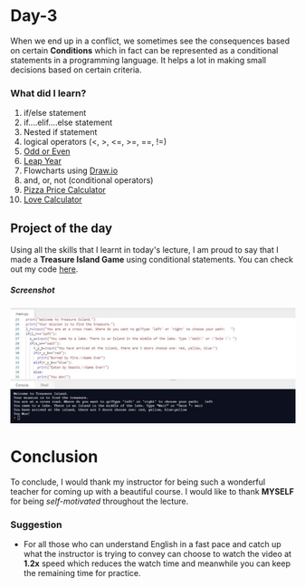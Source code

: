 # Day-3

When we end up in a conflict, we sometimes see the consequences based on certain **Conditions** which in fact can be represented as a conditional statements in a programming language. It helps a lot in making small decisions based on certain criteria.



### What did I learn?

1. if/else statement
2. if....elif....else statement
3. Nested if statement
4. logical operators (<, >, <=, >=, ==, !=)
5. [Odd or Even](https://replit.com/@skandasharma/odd-or-even)
6. [Leap Year](https://replit.com/@skandasharma/Leap-Year)
7. Flowcharts using [Draw.io](https://app.diagrams.net/)
8. and, or, not (conditional operators)
9. [Pizza Price Calculator](https://replit.com/@skandasharma/Pizza-Price-Calculator)
10. [Love Calculator](https://replit.com/@skandasharma/Love-Calculator)



## Project of the day

Using all the skills that I learnt in today's lecture, I am proud to say that I made a **Treasure Island Game** using conditional statements. You can check out my code [here](https://replit.com/@skandasharma/treasure-island). 

##### Screenshot

![Treasure Island](images/d3.JPG)

# Conclusion

To conclude, I would thank my instructor for being such a wonderful teacher for coming up with a beautiful course. I would like to thank **MYSELF** for being _self-motivated_ throughout the lecture. 

### Suggestion

- For all those who can understand English in a fast pace and catch up what the instructor is trying to convey can choose to watch the video at **1.2x** speed which reduces the watch time and meanwhile you can keep the remaining time for practice.